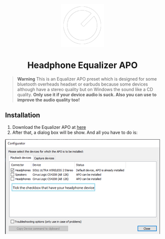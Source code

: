 <div align = "center">
<img src="./logo.png"/>

<h1 >Headphone Equalizer APO</h1>
</div>

> **Warning** 
This is an Equalizer APO preset which is designed for some bluetooth overheads headset or earbuds because some devices although have a stereo quality but on Windows the sound like a CD quality.
**Only use it if your device audio is suck. Also you can use to improve the audio quality too!**

## Installation

1. Download the Equalizer APO at [here](https://sourceforge.net/projects/equalizerapo/files/)
2. After that, a dialog box will be show. And all you have to do is:

![img](./img(guide)/step1.png)
 
